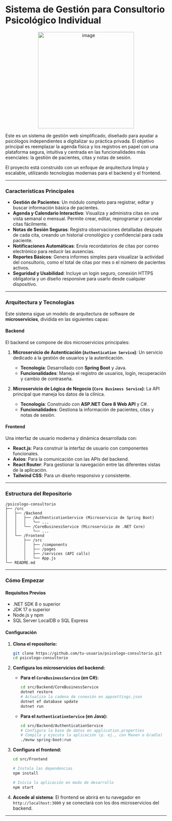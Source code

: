 # Sistema de Gestión para Consultorio Psicológico Individual
<p align="center"><img width="300" height="300" alt="image" src="https://github.com/user-attachments/assets/f26abcae-fce6-4468-945e-5bb6778242a9" /></p>

Este es un sistema de gestión web simplificado, diseñado para ayudar a psicólogos independientes a digitalizar su práctica privada. El objetivo principal es reemplazar la agenda física y los registros en papel con una plataforma segura, intuitiva y centrada en las funcionalidades más esenciales: la gestión de pacientes, citas y notas de sesión.

El proyecto está construido con un enfoque de arquitectura limpia y escalable, utilizando tecnologías modernas para el backend y el frontend.

-----

### Características Principales

  * **Gestión de Pacientes**: Un módulo completo para registrar, editar y buscar información básica de pacientes.
  * **Agenda y Calendario Interactivo**: Visualiza y administra citas en una vista semanal o mensual. Permite crear, editar, reprogramar y cancelar citas fácilmente.
  * **Notas de Sesión Seguras**: Registra observaciones detalladas después de cada cita, creando un historial cronológico y confidencial para cada paciente.
  * **Notificaciones Automáticas**: Envía recordatorios de citas por correo electrónico para reducir las ausencias.
  * **Reportes Básicos**: Genera informes simples para visualizar la actividad del consultorio, como el total de citas por mes o el número de pacientes activos.
  * **Seguridad y Usabilidad**: Incluye un login seguro, conexión HTTPS obligatoria y un diseño responsive para usarlo desde cualquier dispositivo.

-----

### Arquitectura y Tecnologías

Este sistema sigue un modelo de arquitectura de software de **microservicios**, dividida en las siguientes capas:

#### Backend

El backend se compone de dos microservicios principales:

1.  **Microservicio de Autenticación (`Authentication Service`)**: Un servicio dedicado a la gestión de usuarios y la autenticación.

      * **Tecnología**: Desarrollado con **Spring Boot** y Java.
      * **Funcionalidades**: Maneja el registro de usuarios, login, recuperación y cambio de contraseña.

2.  **Microservicio de Lógica de Negocio (`Core Business Service`)**: La API principal que maneja los datos de la clínica.

      * **Tecnología**: Construido con **ASP.NET Core 8 Web API** y C\#.
      * **Funcionalidades**: Gestiona la información de pacientes, citas y notas de sesión.

#### Frontend

Una interfaz de usuario moderna y dinámica desarrollada con:

  * **React.js**: Para construir la interfaz de usuario con componentes funcionales.
  * **Axios**: Para la comunicación con las APIs del backend.
  * **React Router**: Para gestionar la navegación entre las diferentes vistas de la aplicación.
  * **Tailwind CSS**: Para un diseño responsivo y consistente.

-----

### Estructura del Repositorio

```
/psicologo-consultorio
├── /src
│   ├── /Backend
│   │   ├── /AuthenticationService (Microservicio de Spring Boot)
│   │   │   └── ...
│   │   └── /CoreBusinessService (Microservicio de .NET Core)
│   │       └── ...
│   └── /Frontend
│       ├── /src
│       │   ├── /components
│       │   ├── /pages
│       │   ├── /services (API calls)
│       │   └── App.js
└── README.md
```

-----

### Cómo Empezar

#### Requisitos Previos

  * .NET SDK 8 o superior
  * JDK 17 o superior
  * Node.js y npm
  * SQL Server LocalDB o SQL Express

#### Configuración

1.  **Clona el repositorio:**

    ```bash
    git clone https://github.com/tu-usuario/psicologo-consultorio.git
    cd psicologo-consultorio
    ```

2.  **Configura los microservicios del backend:**

      * **Para el `CoreBusinessService` (en C\#):**
        ```bash
        cd src/Backend/CoreBusinessService
        dotnet restore
        # Actualiza la cadena de conexión en appsettings.json
        dotnet ef database update
        dotnet run
        ```
      * **Para el `AuthenticationService` (en Java):**
        ```bash
        cd src/Backend/AuthenticationService
        # Configura la base de datos en application.properties
        # Compila y ejecuta la aplicación (p. ej., con Maven o Gradle)
        ./mvnw spring-boot:run
        ```

3.  **Configura el frontend:**

    ```bash
    cd src/Frontend

    # Instala las dependencias
    npm install

    # Inicia la aplicación en modo de desarrollo
    npm start
    ```

4.  **Accede al sistema**:
    El frontend se abrirá en tu navegador en `http://localhost:3000` y se conectará con los dos microservicios del backend.

-----

